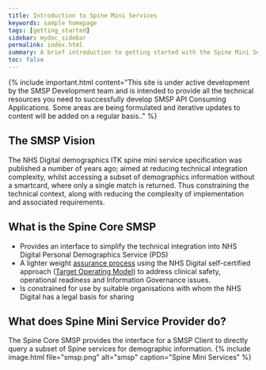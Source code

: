 ```yaml
---
title: Introduction to Spine Mini Services
keywords: sample homepage
tags: [getting_started]
sidebar: mydoc_sidebar
permalink: index.html
summary: A brief introduction to getting started with the Spine Mini Services APIs.
toc: false
---
```

{% include important.html content="This site is under active development by the SMSP Development team and is intended to provide all the technical resources you need to successfully develop SMSP API Consuming Applications. Some areas are being formulated and iterative updates to content will be added on a regular basis.." %}

## The SMSP Vision

The NHS Digital demographics ITK spine mini service specification was published a number of years ago; aimed at reducing technical integration complexity, whilst accessing a subset of demographics information without a smartcard, where only a single match is returned. Thus constraining the technical context, along with reducing the complexity of implementation and associated requirements.

## What is the Spine Core SMSP
* Provides an interface to simplify the technical integration into NHS Digital Personal Demographics Service (PDS)
* A lighter weight [assurance process](smsp_assurance_overview.html) using the NHS Digital self-certified approach ([Target Operating Model](smsp_tom.html)) to address clinical safety, operational readiness and Information Governance issues.
* Is constrained for use by suitable organisations with whom the NHS Digital has a legal basis for sharing

## What does Spine Mini Service Provider do?

The Spine Core SMSP provides the interface for a SMSP Client to directly query a subset of Spine services for demographic information.
{% include image.html file="smsp.png" alt="smsp" caption="Spine Mini Services" %}
